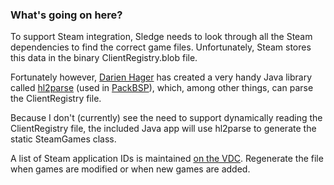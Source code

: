 ### What's going on here?

To support Steam integration, Sledge needs to look through all the Steam dependencies to find the correct game files. Unfortunately, Steam stores this data in the binary ClientRegistry.blob file. 

Fortunately however, [Darien Hager][1] has created a very handy Java library called [hl2parse][2] (used in [PackBSP][3]), which, among other things, can parse the ClientRegistry file.

Because I don't (currently) see the need to support dynamically reading the ClientRegistry file, the included Java app will use hl2parse to generate the static SteamGames class.

A list of Steam application IDs is maintained [on the VDC][4]. Regenerate the file when games are modified or when new games are added.

[1]: http://technofovea.com/
[2]: https://github.com/DHager/hl2parse
[3]: https://github.com/DHager/packbsp
[4]: http://developer.valvesoftware.com/wiki/Steam_Application_IDs